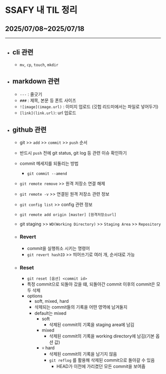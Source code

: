 # SSAFY 내 TIL 정리 
## 2025/07/08~2025/07/18
---

- ## cli 관련
  - `mv`, `cp`, `touch`, `mkdir`

- ## markdown 관련
  - `---` : 줄긋기
  - `###` : 제목, 본문 등 폰트 사이즈
  - `![image](image.url)` :  이미지 업로드 (깃헙 리드미에서는 파일로 넣어두기)
  - `[link](link.url)`: url 업로드
  
- ## github 관련
  - git >> `add` >> `commit` >> `push` 순서
  - 반드시 `push` 전에 git status, git log 등 관련 이슈 확인하기
  - commit 메세지를 되돌리는 방법
    - `git commit --amend`
  - `git remote remove` >> 원격 저장소 연결 해제
  - `git remote -v` >> 연결된 원격 저장소 관련 정보
  - `git config list` >> config 관련 정보
  - `git remote add origin [master] [원격저장소url]`

  - git staging >> `WD(Working Directory)` >> `Staging Area` >> `Repository`
  - ### Revert 
    - commit을 실행취소 시키는 명령어
    - `git revert hashID` >> 띄어쓰기로 여러 개, 순서대로 가능
  - ### Reset
    - `git reset [옵션] <commit id>`
    - 특정 commit으로 되돌아 갔을 떄, 되돌아간 commit 이후의 commit은 모두 삭제
    - options
      - soft, mixed, hard
      - 삭제되는 commit들의 기록을 어떤 영역에 남겨둘지
      - default는 mixed
        - soft
          - 삭제된 commit의 기록을 staging area에 남김
        - mixed
          - 삭제된 commit의 기록을 working directory에 남김(기본 옵션 값)
        - 💀 hard 
          - 삭제된 commit의 기록을 남기지 않음
          - `git reflog` 를 활용해 삭제된 commit으로 돌아갈 수 있음
            - HEAD가 이전에 가리켰던 모든 commit을 보여줌